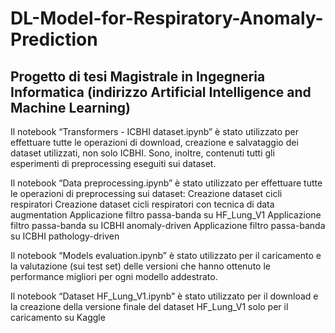 # DL-Model-for-Respiratory-Anomaly-Prediction
## Progetto di tesi Magistrale in Ingegneria Informatica (indirizzo Artificial Intelligence and Machine Learning)

Il notebook “Transformers - ICBHI dataset.ipynb” è stato utilizzato per effettuare tutte le operazioni di download, creazione e salvataggio dei dataset utilizzati, non solo ICBHI. Sono, inoltre, contenuti tutti gli esperimenti di preprocessing eseguiti sui dataset.

Il notebook “Data preprocessing.ipynb” è stato utilizzato per effettuare tutte le operazioni di preprocessing sui dataset:
Creazione dataset cicli respiratori
Creazione dataset cicli respiratori con tecnica di data augmentation
Applicazione filtro passa-banda su HF_Lung_V1
Applicazione filtro passa-banda su ICBHI anomaly-driven
Applicazione filtro passa-banda su ICBHI pathology-driven

Il notebook “Models evaluation.ipynb” è stato utilizzato per il caricamento e la valutazione (sui test set) delle versioni che hanno ottenuto le performance migliori per ogni modello addestrato.

Il notebook “Dataset HF_Lung_V1.ipynb” è stato utilizzato per il download e la creazione della versione finale del dataset HF_Lung_V1 solo per il caricamento su Kaggle
